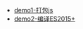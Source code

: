 * [demo1-打包js](https://github.com/liujie1990/FE-study-notes/tree/master/sources/webpack4-study/demo1)
* [demo2-编译ES2015+](https://github.com/liujie1990/FE-study-notes/tree/master/sources/webpack4-study/demo2)
